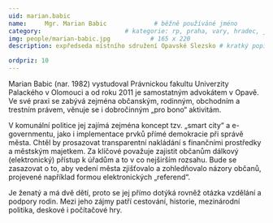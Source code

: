 ```yaml
---
uid: marian.babic
name:     Mgr. Marian Babic     		# běžně používáné jméno
category:                 		# kategorie: rp, praha, vary, hradec, jmk, senat
img: people/marian-babic.jpg           # 165 x 220
description: expředseda místního sdružení Opavské Slezsko # kratký popis, max 160 znaků

ordpriz: 10
---
```

Marian Babic (nar. 1982) vystudoval Právnickou fakultu Univerzity Palackého v Olomouci a od roku 2011 je samostatným advokátem v Opavě. Ve své praxi se zabývá zejména občanským, rodinným, obchodním  a trestním právem, věnuje se i dobročinným „pro bono“ aktivitám. 

V komunální politice jej zajímá zejména koncept tzv. „smart city“ a e-governmentu, jako i  implementace prvků přímé demokracie při správě města. Chtěl by prosazovat transparentní nakládání s finančními prostředky a městským majetkem. Za klíčové považuje zajistit občanům dálkový (elektronický) přístup k úřadům a to v co nejširším rozsahu.  Bude se zasazovat o to, aby vedení města zjišťovalo a zohledňovalo názory občanů, projevené například formou elektronických „referend“.

Je ženatý a má dvě dětí, proto se jej přímo dotýká rovněž otázka vzdělání a podpory rodin. Mezi jeho zájmy patří cestování, historie, mezinárodní politika, deskové i počítačové hry. 


